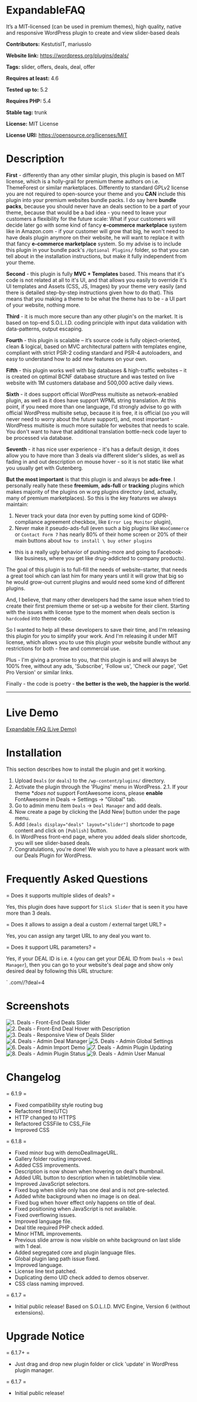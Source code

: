 # ExpandableFAQ
It’s a MIT-licensed (can be used in premium themes), high quality, native and responsive WordPress plugin to create and view slider-based deals

**Contributors:** KestutisIT, mariusslo

**Website link:** https://wordpress.org/plugins/deals/

**Tags:** slider, offers, deals, deal, offer

**Requires at least:** 4.6

**Tested up to:** 5.2

**Requires PHP:** 5.4

**Stable tag:** trunk

**License:** MIT License

**License URI:** https://opensource.org/licenses/MIT


# Description

**First** - differently than any other similar plugin, this plugin is based on MIT license, which is a holly-grail for premium theme authors on i.e. ThemeForest or similar marketplaces.
Differently to standard GPLv2 license you are not required to open-source your theme and you **CAN** include this plugin into your premium websites bundle packs.
I do say here **bundle packs**, because you should never have an deals section to be a part of your theme, because that would be a bad idea - you need to leave your customers a flexibility for the future scale:
What if your customers will decide later go with some kind of fancy **e-commerce marketplace** system like in Amazon.com - if your customer will grow that big, he won't need to have deals plugin anymore on their website, he will want to replace it with that fancy **e-commerce marketplace** system.
So my advise is to include this plugin in your bundle pack's `/Optional Plugins/` folder, so that you can tell about in the installation instructions, but make it fully independent from your theme.

**Second** - this plugin is fully **MVC + Templates** based. This means that it's code is not related at all to it's UI, and that allows you easily to override it's UI templates and Assets (CSS, JS, Images) by your theme very easily (and there is detailed step-by-step instructions given how to do that).
This means that you making a theme to be what the theme has to be - a UI part of your website, nothing more.

**Third** - it is much more secure than any other plugin's on the market. It is based on top-end S.O.L.I.D. coding principle with input data validation with data-patterns, output escaping.

**Fourth** - this plugin is scalable – it’s source code is fully object-oriented, clean & logical, based on MVC architectural pattern with templates engine, compliant with strict PSR-2 coding standard and PSR-4 autoloaders, and easy to understand how to add new features on your own.

**Fifth** - this plugin works well with big databases & high-traffic websites – it is created on optimal BCNF database structure and was tested on live website with 1M customers database and 500,000 active daily views.

**Sixth** - it does support official WordPress multisite as network-enabled plugin, as well as it does have support WPML string translation.
At this point, if you need more than one language, I'd strongly advise to go with official WordPress multisite setup, because it is free, it is official (so you will never need to worry about the future support), and, most important - WordPress multisite is much more suitable for websites that needs to scale. You don't want to have that additional translation bottle-neck code layer to be processed via database.

**Seventh** - it has nice user experience - it's has a default design, it does allow you to have more than 3 deals via different slider's slides, as well as fading in and out description on mouse hover - so it is not static like what you usually get with Gutenberg.

**But the most important** is that this plugin is and always be **ads-free**. I personally really hate these **freemium**, **ads-full** or **tracking** plugins which makes majority of the plugins on w.org plugins directory (and, actually, many of premium marketplaces). So this is the key features we always maintain:
1. Never track your data (nor even by putting some kind of GDPR-compliance agreement checkbox, like `Error Log Monitor` plugin),
2. Never make it pseudo-ads-full (even such a big plugins like `WooCommerce` or `Contact Form 7` has nearly 80% of their home screen or 20% of their main buttons about `how to install \ buy other plugins`
- this is a really ugly behavior of pushing-more and going to Facebook-like business, where you get like drug-addicted to company products).

The goal of this plugin is to full-fill the needs of website-starter, that needs a great tool which can last him for many years until it will grow that big so he would grow-out current plugins and would need some kind of different plugins.

And, I believe, that many other developers had the same issue when tried to create their first premium theme or set-up a website for their client. Starting with the issues with license type to the moment when deals section is `hardcoded` into theme code.

So I wanted to help all these developers to save their time, and I'm releasing this plugin for you to simplify your work. And I'm releasing it under MIT license, which allows you to use this plugin your website bundle without any restrictions for both - free and commercial use.

Plus - I'm giving a promise to you, that this plugin is and will always be 100% free, without any ads, 'Subscribe', 'Follow us', 'Check our page', 'Get Pro Version' or similar links.

Finally - the code is poetry - __the better is the web, the happier is the world__.

- - - -
# Live Demo
[Expandable FAQ (Live Demo)](https://nativerental.com/cars/ "Deals (Live Demo)")


# Installation

This section describes how to install the plugin and get it working.

1. Upload `Deals` (or `deals`) to the `/wp-content/plugins/` directory.
2. Activate the plugin through the 'Plugins' menu in WordPress.
2.1. If your theme **does not* support FontAwesome icons, please **enable** FontAwesome in Deals -> Settings -> "Global" tab.
3. Go to admin menu item `Deals` -> `Deal Manager` and add deals.
4. Now create a page by clicking the [Add New] button under the page menu.
5. Add `[deals display="deals" layout="slider"]` shortcode to page content and click on `[Publish]` button.
6. In WordPress front-end page, where you added deals slider shortcode, you will see slider-based deals.
7. Congratulations, you're done! We wish you to have a pleasant work with our Deals Plugin for WordPress.


# Frequently Asked Questions

= Does it supports multiple slides of deals? =

Yes, this plugin does have support for `Slick Slider` that is seen it you have more than 3 deals.

= Does it allows to assign a deal a custom / external target URL? =

Yes, you can assign any target URL to any deal you want to.

= Does it support URL parameters? =

Yes, if your DEAL ID is i.e. `4` (you can get your DEAL ID from `Deals` -> `Deal Manager`), then you can go
to your website's deal page and show only desired deal by following this URL structure:

`
<YOUR-SITE>.com/<DEAL-PAGE>/?deal=4



# Screenshots

![1. Deals - Front-End Deals Slider](https://ps.w.org/deals/assets/screenshot-1.jpg)
![2. Deals - Front-End Deal Hover with Description](https://ps.w.org/deals/assets/screenshot-2.jpg)
![3. Deals - Responsive View of Deals Slider](https://ps.w.org/deals/assets/screenshot-3.jpg)
![4. Deals - Admin Deal Manager](https://ps.w.org/deals/assets/screenshot-4.jpg)
![5. Deals - Admin Global Settings](https://ps.w.org/deals/assets/screenshot-5.jpg)
![6. Deals - Admin Import Demo](https://ps.w.org/deals/assets/screenshot-6.jpg)
![7. Deals - Admin Plugin Updating](https://ps.w.org/deals/assets/screenshot-7.jpg)
![8. Deals - Admin Plugin Status](https://ps.w.org/deals/assets/screenshot-8.jpg)
![9. Deals - Admin User Manual](https://ps.w.org/deals/assets/screenshot-9.jpg)


# Changelog

= 6.1.9 =
* Fixed compatibility style routing bug
* Refactored time(UTC)
* HTTP changed to HTTPS
* Refactored CSSFile to CSS_File
* Improved CSS

= 6.1.8 =
* Fixed minor bug with demoDealImageURL.
* Gallery folder routing improved.
* Added CSS improvements.
* Description is now shown when hovering on deal‘s thumbnail.
* Added URL button to description when in tablet/mobile view.
* Improved JavaScript selectors.
* Fixed bug when slide only has one deal and is not pre-selected.
* Added white background when no image is on deal.
* Fixed bug when hover effect only happens on title of deal.
* Fixed positioning when JavaScript is not available.
* Fixed overflowing issues.
* Improved language file.
* Deal title required PHP check added.
* Minor HTML improvements.
* Previous slide arrow is now visible on white background on last slide with 1 deal.
* Added segregated core and plugin language files.
* Global plugin lang path issue fixed.
* Improved language.
* License line text patched.
* Duplicating demo UID check added to demos observer.
* CSS class naming improved.

= 6.1.7 =
* Initial public release! Based on S.O.L.I.D. MVC Engine, Version 6 (without extensions).


# Upgrade Notice

= 6.1.7+ =
* Just drag and drop new plugin folder or click 'update' in WordPress plugin manager.

= 6.1.7 =
* Initial public release!
